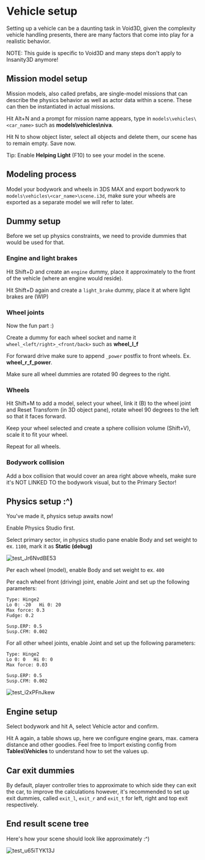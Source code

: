 # Vehicle setup

Setting up a vehicle can be a daunting task in Void3D, given the complexity vehicle handling presents, there are many factors that come into play for a realistic behavior.

NOTE: This guide is specific to Void3D and many steps don't apply to Insanity3D anymore!

## Mission model setup

Mission models, also called prefabs, are single-model missions that can describe the physics behavior as well as actor data within a scene. These can then be instantiated in actual missions.

Hit Alt+N and a prompt for mission name appears, type in `models\vehicles\<car_name>` such as **models\vehicles\niva**.

Hit N to show object lister, select all objects and delete them, our scene has to remain empty. Save now.

Tip: Enable **Helping Light** (F10) to see your model in the scene.

## Modeling process

Model your bodywork and wheels in 3DS MAX and export bodywork to `models\vehicles\<car_name>\scene.i3d`, make sure your wheels are exported as a separate model we will refer to later.

## Dummy setup

Before we set up physics constraints, we need to provide dummies that would be used for that.

### Engine and light brakes

Hit Shift+D and create an `engine` dummy, place it approximately to the front of the vehicle (where an engine would reside).

Hit Shift+D again and create a `light_brake` dummy, place it at where light brakes are (WIP)

### Wheel joints

Now the fun part :)

Create a dummy for each wheel socket and name it `wheel_<left/right>_<front/back>` such as **wheel_l_f**

For forward drive make sure to append `_power` postfix to front wheels. Ex. **wheel_r_f_power**.

Make sure all wheel dummies are rotated 90 degrees to the right.

### Wheels

Hit Shift+M to add a model, select your wheel, link it (B) to the wheel joint and Reset Transform (in 3D object pane), rotate wheel 90 degrees to the left so that it faces forward.

Keep your wheel selected and create a sphere collision volume (Shift+V), scale it to fit your wheel.

Repeat for all wheels.

### Bodywork collision

Add a box collision that would cover an area right above wheels, make sure it's NOT LINKED TO the bodywork visual, but to the Primary Sector!

## Physics setup :^)

You've made it, physics setup awaits now!

Enable Physics Studio first.

Select primary sector, in physics studio pane enable Body and set weight to ex. `1100`, mark it as **Static (debug)**

![test_Jr6NvdBE53](https://user-images.githubusercontent.com/9026786/165064325-f0e8924d-3d9f-4f9b-8925-8b93ec4c67c8.png)

Per each wheel (model), enable Body and set weight to ex. `400`

Per each wheel front (driving) joint, enable Joint and set up the following parameters:
```
Type: Hinge2
Lo 0: -20   Hi 0: 20
Max force: 0.3
Fudge: 0.2

Susp.ERP: 0.5
Susp.CFM: 0.002
```
For all other wheel joints, enable Joint and set up the following parameters:
```
Type: Hinge2
Lo 0: 0   Hi 0: 0
Max force: 0.03

Susp.ERP: 0.5
Susp.CFM: 0.002
```

![test_i2xPFnJkew](https://user-images.githubusercontent.com/9026786/165064709-039621d1-7a34-4f2e-8b2e-be25ad319212.png)

## Engine setup

Select bodywork and hit A, select Vehicle actor and confirm.

Hit A again, a table shows up, here we configure engine gears, max. camera distance and other goodies. Feel free to Import existing config from **Tables\Vehicles** to understand how to set the values up.

## Car exit dummies

By default, player controller tries to approximate to which side they can exit the car, to improve the calculations however, it's recommended to set up exit dummies, called `exit_l`, `exit_r` and `exit_t` for left, right and top exit respectively.

## End result scene tree

Here's how your scene should look like approximately :^)

![test_u65iTYK13J](https://user-images.githubusercontent.com/9026786/165064879-3f47213c-9b0b-474e-9dd2-340c3f011d1b.png)
